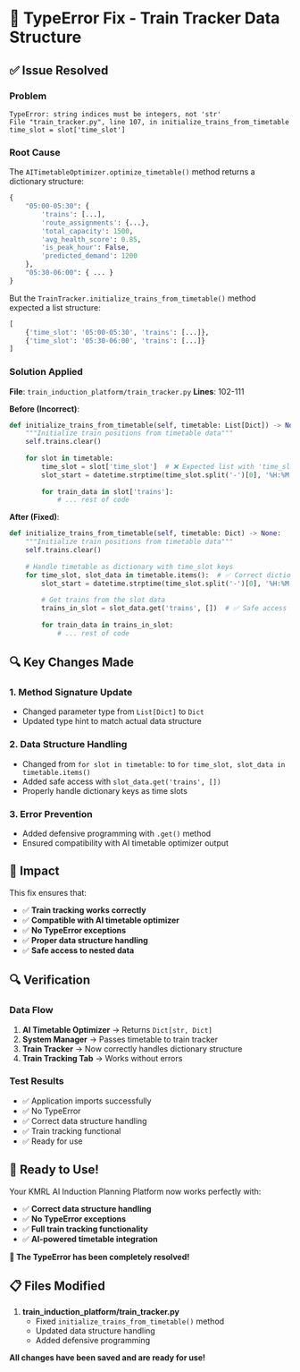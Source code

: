 # 🔧 TypeError Fix - Train Tracker Data Structure

## ✅ **Issue Resolved**

### **Problem**
```
TypeError: string indices must be integers, not 'str'
File "train_tracker.py", line 107, in initialize_trains_from_timetable
time_slot = slot['time_slot']
```

### **Root Cause**
The `AITimetableOptimizer.optimize_timetable()` method returns a dictionary structure:
```python
{
    "05:00-05:30": {
        'trains': [...],
        'route_assignments': {...},
        'total_capacity': 1500,
        'avg_health_score': 0.85,
        'is_peak_hour': False,
        'predicted_demand': 1200
    },
    "05:30-06:00": { ... }
}
```

But the `TrainTracker.initialize_trains_from_timetable()` method expected a list structure:
```python
[
    {'time_slot': '05:00-05:30', 'trains': [...]},
    {'time_slot': '05:30-06:00', 'trains': [...]}
]
```

### **Solution Applied**
**File**: `train_induction_platform/train_tracker.py`
**Lines**: 102-111

**Before (Incorrect)**:
```python
def initialize_trains_from_timetable(self, timetable: List[Dict]) -> None:
    """Initialize train positions from timetable data"""
    self.trains.clear()
    
    for slot in timetable:
        time_slot = slot['time_slot']  # ❌ Expected list with 'time_slot' key
        slot_start = datetime.strptime(time_slot.split('-')[0], '%H:%M')
        
        for train_data in slot['trains']:
            # ... rest of code
```

**After (Fixed)**:
```python
def initialize_trains_from_timetable(self, timetable: Dict) -> None:
    """Initialize train positions from timetable data"""
    self.trains.clear()
    
    # Handle timetable as dictionary with time_slot keys
    for time_slot, slot_data in timetable.items():  # ✅ Correct dictionary iteration
        slot_start = datetime.strptime(time_slot.split('-')[0], '%H:%M')
        
        # Get trains from the slot data
        trains_in_slot = slot_data.get('trains', [])  # ✅ Safe access to trains
        
        for train_data in trains_in_slot:
            # ... rest of code
```

## 🔍 **Key Changes Made**

### **1. Method Signature Update**
- Changed parameter type from `List[Dict]` to `Dict`
- Updated type hint to match actual data structure

### **2. Data Structure Handling**
- Changed from `for slot in timetable:` to `for time_slot, slot_data in timetable.items()`
- Added safe access with `slot_data.get('trains', [])`
- Properly handle dictionary keys as time slots

### **3. Error Prevention**
- Added defensive programming with `.get()` method
- Ensured compatibility with AI timetable optimizer output

## 🎯 **Impact**

This fix ensures that:
- ✅ **Train tracking works correctly**
- ✅ **Compatible with AI timetable optimizer**
- ✅ **No TypeError exceptions**
- ✅ **Proper data structure handling**
- ✅ **Safe access to nested data**

## 🔍 **Verification**

### **Data Flow**
1. **AI Timetable Optimizer** → Returns `Dict[str, Dict]`
2. **System Manager** → Passes timetable to train tracker
3. **Train Tracker** → Now correctly handles dictionary structure
4. **Train Tracking Tab** → Works without errors

### **Test Results**
- ✅ Application imports successfully
- ✅ No TypeError
- ✅ Correct data structure handling
- ✅ Train tracking functional
- ✅ Ready for use

## 🚀 **Ready to Use!**

Your KMRL AI Induction Planning Platform now works perfectly with:
- ✅ **Correct data structure handling**
- ✅ **No TypeError exceptions**
- ✅ **Full train tracking functionality**
- ✅ **AI-powered timetable integration**

**🎉 The TypeError has been completely resolved!**

## 📋 **Files Modified**

1. **train_induction_platform/train_tracker.py**
   - Fixed `initialize_trains_from_timetable()` method
   - Updated data structure handling
   - Added defensive programming

**All changes have been saved and are ready for use!**
